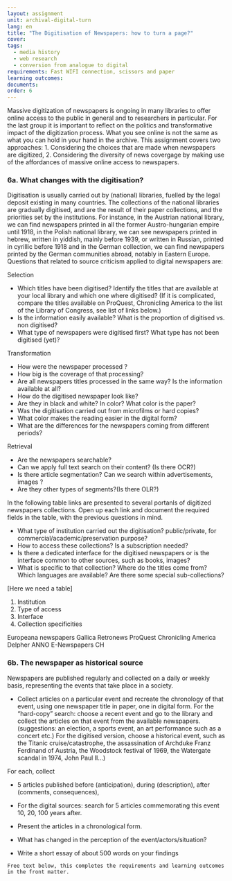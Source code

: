 ```yaml
---
layout: assignment
unit: archival-digital-turn
lang: en
title: "The Digitisation of Newspapers: how to turn a page?"
cover:
tags:
  - media history
  - web research
  - conversion from analogue to digital
requirements: Fast WIFI connection, scissors and paper
learning outcomes:
documents:
order: 6
---
```

Massive digitization of newspapers is ongoing in many
libraries to offer online access to the public in general and
to researchers in particular. For the last group it is important 
to reflect on the politics and transformative impact
of the digitization process. What you see online is not the
same as what you can hold in your hand in the archive. 
This assignment covers two approaches: 1. Considering the choices that are
made when newspapers are digitized, 2. Considering the diversity of news 
covergage by making use of the affordances of massive
online access to newspapers.

<!-- more -->

<!-- briefing-student -->

### 6a. What changes with the digitisation?
<!-- section-contents -->
    
Digitisation is usually carried out by (national) libraries, fuelled by the legal deposit existing in many countries.
The collections of the national libraries are gradually digitised, and are the result of their paper collections, and the priorities set by the institutions. For instance, in the Austrian national library, we can find newspapers printed in all the former Austro-hungarian empire until 1918, in the Polish national library, we can see newspapers printed in hebrew, written in yiddish, mainly before 1939, or written in Russian, printed in cyrillic before 1918 and in the German collection, we can find newspapers printed by the German communities abroad, notably in Eastern Europe. Questions that related to source criticism applied to digital newspapers are: 

Selection
- Which titles have been digitised?
Identify the titles that are available at your local library and which one where digitised? (If it is complicated, compare the titles available on ProQuest, Chronicling America to the list of the Library of Congress, see list of links below.)
- Is the information easily available? What is the proportion of digitised vs. non digitised?
- What type of newspapers were digitised first? What type has not been digitised (yet)?

Transformation
- How were the newspaper processed ?
- How big is the coverage of that processing?
- Are all newspapers titles processed in the same way? Is the information available at all?
- How do the digitised newspaper look like? 
- Are they in black and white? In color? What color is the paper? 
- Was the digitisation carried out from microfilms or hard copies? 
- What color makes the reading easier in the digital form?
- What are the differences for the newspapers coming from different periods?

Retrieval
- Are the newspapers searchable? 
- Can we apply full text search on their content? (Is there OCR?)
- Is there article segmentation? Can we search within advertisements, images ? 
- Are they other types of segments?(Is there OLR?)
 
In the following table links are presented to several portanls of digitized newspapers collections. 
Open up each link and document the required fields in the table, with the previous questions in mind. 
- What type of institution carried out the digitisation? public/private, for commercial/academic/preservation purpose?
- How to access these collections? Is a subscription needed?
- Is there a dedicated interface for the digitised newspapers or is the interface common to other sources, such as books, images?
- What is specific to that collection? Where do the titles come from? Which languages are available? Are there some special sub-collections?

[Here we need a table]

1. Institution
2. Type of access
3. Interface 
4. Collection specificities

Europeana newspapers
Gallica
Retronews
ProQuest
Chronicling America
Delpher
ANNO
E-Newspapers CH
<!-- section -->
    
### 6b. The newspaper as historical source 
<!-- section-contents -->
Newspapers are published regularly and collected on a daily or weekly basis, representing the events that take place in a society. 
- Collect articles on a particular event and recreate the chronology of that event, using one newspaper title in paper, one in digital form.
For the “hard-copy” search: choose a recent event and go to the library and collect the articles on that event from the available newspapers. (suggestions: an election, a sports event, an art performance such as a concert etc.)
For the digitised version, choose a historical event, such as the Titanic cruise/catastrophe,  the assassination of Archduke Franz Ferdinand of Austria, the Woodstock festival of 1969, the Watergate scandal in 1974, John Paul II…)

For each, collect 
- 5 articles published before (anticipation), during (description), after (comments, consequences), 
- For the digital sources: search for 5 articles commemorating this event 10, 20, 100 years after.

- Present the articles in a chronological form.
- What has changed in the perception of the event/actors/situation?
- Write a short essay of about 500 words on your findings 
<!-- section -->

<!-- briefing-teacher -->
  
    Free text below, this completes the requirements and learning outcomes in the front matter.

